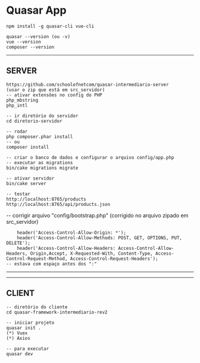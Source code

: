 # Quasar App

```
npm install -g quasar-cli vue-cli

quasar --version (ou -v)
vue --version
composer --version
```

-------------
SERVER
-------------
```
https://github.com/schoolofnetcom/quasar-intermediario-server
(usar o zip que está em src_servidor)
-- ativar extensões no config do PHP
php_mbstring
php_intl

-- ir diretório do servidor
cd diretorio-servidor

-- rodar
php composer.phar install
-- ou
composer install

-- criar o banco de dados e configurar o arquivo config/app.php
-- executar as migrations
bin/cake migrations migrate

-- ativar servidor
bin/cake server

-- testar
http://localhost:8765/products
http://localhost:8765/api/products.json
```

-- corrigir arquivo "config/bootstrap.php" (corrigido no arquivo zipado em src_servidor)
```
    header('Access-Control-Allow-Origin: *');
    header('Access-Control-Allow-Methods: POST, GET, OPTIONS, PUT, DELETE');
    header('Access-Control-Allow-Headers: Access-Control-Allow-Headers, Origin,Accept, X-Requested-With, Content-Type, Access-Control-Request-Method, Access-Control-Request-Headers');
-- estava com espaço antes dos ":"
```
-------------



-------------
CLIENT
-------------
```
-- diretório do cliente
cd quasar-framework-intermediario-rev2

-- iniciar projeto
quasar init .
(*) Vuex
(*) Axios

-- para executar
quasar dev
```
